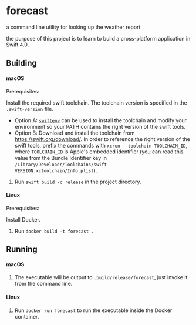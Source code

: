 # forecast

a command line utility for looking up the weather report

the purpose of this project is to learn to build a cross-platform application in Swift 4.0.

## Building

#### macOS

Prerequisites:

Install the required swift toolchain. The toolchain version is specified in the `.swift-version` file.
  * Option A: [`swiftenv`](https://swiftenv.fuller.li/en/latest/) can be used to install the toolchain and modify your
    environment so your PATH contains the right version of the swift tools.
  * Option B: Download and install the toolchain from <https://swift.org/download/>. In order to reference the right
    version of the swift tools, prefix the commands with `xcrun --toolchain TOOLCHAIN_ID`, where `TOOLCHAIN_ID` is
    Apple's embedded identifier (you can read this value from the Bundle Identifier key in
    `/Library/Developer/Toolchains/swift-VERSION.xctoolchain/Info.plist`).

1. Run `swift build -c release` in the project directory.

#### Linux

Prerequisites:

Install Docker.

1. Run `docker build -t forecast .`

## Running

#### macOS

1. The executable will be output to `.build/release/forecast`, just invoke it from the command line.


#### Linux

1. Run `docker run forecast` to run the executable inside the Docker container.


